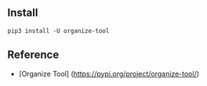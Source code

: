 
## Install
```
pip3 install -U organize-tool
```



## Reference
- [Organize Tool] (https://pypi.org/project/organize-tool/)
